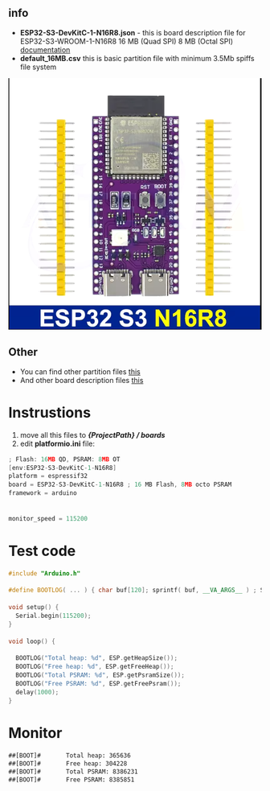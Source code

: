 ## info
* **ESP32-S3-DevKitC-1-N16R8.json** - this is board description file for ESP32-S3-WROOM-1-N16R8 16 MB (Quad SPI) 8 MB (Octal SPI) [documentation](https://www.espressif.com/sites/default/files/documentation/esp32-s3-wroom-1_wroom-1u_datasheet_en.pdf)
* **default_16MB.csv**  this is basic partition file with minimum 3.5Mb spiffs file system

![look](./doc/esp32s3.PNG)

## Other
* You can find other partition files [this](https://github.com/espressif/arduino-esp32/tree/master/tools/partitions)
* And other board description files [this](https://github.com/Jason2866/platform-espressif32/tree/Arduino/IDF5/boards)

# Instrustions
1) move all this files to ***{ProjectPath} / boards***
2) edit **platformio.ini** file:

```cpp
; Flash: 16MB QD, PSRAM: 8MB OT
[env:ESP32-S3-DevKitC-1-N16R8]
platform = espressif32
board = ESP32-S3-DevKitC-1-N16R8 ; 16 MB Flash, 8MB octo PSRAM
framework = arduino


monitor_speed = 115200
```
# Test code

```cpp
#include "Arduino.h"

#define BOOTLOG( ... ) { char buf[120]; sprintf( buf, __VA_ARGS__ ) ; Serial.print("##[BOOT]#\t"); Serial.println(buf); }

void setup() {
  Serial.begin(115200);
}

void loop() {

  BOOTLOG("Total heap: %d", ESP.getHeapSize());
  BOOTLOG("Free heap: %d", ESP.getFreeHeap());
  BOOTLOG("Total PSRAM: %d", ESP.getPsramSize());
  BOOTLOG("Free PSRAM: %d", ESP.getFreePsram());
  delay(1000);
}
```

# Monitor

```
##[BOOT]#       Total heap: 365636  
##[BOOT]#       Free heap: 304228   
##[BOOT]#       Total PSRAM: 8386231
##[BOOT]#       Free PSRAM: 8385851 
```

